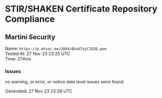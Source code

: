 # STIR/SHAKEN Certificate Repository Compliance

## Martini Security

Name: `https://p.mtsec.me/2884/Bhx6TajClOZO.pem`\
Tested At: 27 Nov 23 23:25 UTC\
Time: 274ms

### Issues

no warning, or error, or notice date level issues were found

Generated: 27 Nov 23 23:28 UTC